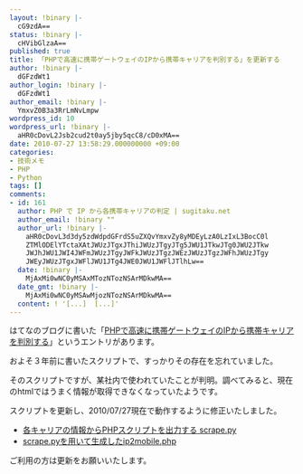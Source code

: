 ```yaml
---
layout: !binary |-
  cG9zdA==
status: !binary |-
  cHVibGlzaA==
published: true
title: 「PHPで高速に携帯ゲートウェイのIPから携帯キャリアを判別する」を更新する
author: !binary |-
  dGFzdWt1
author_login: !binary |-
  dGFzdWt1
author_email: !binary |-
  YmxvZ0B3a3RrLmNvLmpw
wordpress_id: 10
wordpress_url: !binary |-
  aHR0cDovL2Jsb2cud2t0ay5jby5qcC8/cD0xMA==
date: 2010-07-27 13:58:29.000000000 +09:00
categories:
- 技術メモ
- PHP
- Python
tags: []
comments:
- id: 161
  author: PHP で IP から各携帯キャリアの判定 | sugitaku.net
  author_email: !binary ""
  author_url: !binary |-
    aHR0cDovL3d3dy5zdWdpdGFrdS5uZXQvYmxvZy8yMDEyLzA0LzIxL3BocC0l
    ZTMlODElYTctaXAtJWUzJTgxJThiJWUzJTgyJTg5JWU1JTkwJTg0JWU2JTkw
    JWJhJWU1JWI4JWFmJWUzJTgyJWFkJWUzJTgzJWEzJWUzJTgzJWFhJWUzJTgy
    JWEyJWUzJTgxJWFlJWU1JTg4JWE0JWU1JWFlJTlhLw==
  date: !binary |-
    MjAxMi0wNC0yMSAxMTozNTozNSArMDkwMA==
  date_gmt: !binary |-
    MjAxMi0wNC0yMSAwMjozNTozNSArMDkwMA==
  content: ! '[...]  [...]'
---
```

はてなのブログに書いた「<a href="http://d.hatena.ne.jp/tasukuchan/20071231/1199105717">PHPで高速に携帯ゲートウェイのIPから携帯キャリアを判別する</a>」というエントリがあります。

およそ３年前に書いたスクリプトで、すっかりその存在を忘れていました。

そのスクリプトですが、某社内で使われていたことが判明。調べてみると、現在のhtmlではうまく情報が取得できなくなっていたようです。

スクリプトを更新し、2010/07/27現在で動作するように修正いたしました。
<ul>
	<li><a href="http://svn.coderepos.org/share/lang/python/cidr-mobilejp/trunk/scrape.py" target="_blank">各キャリアの情報からPHPスクリプトを出力する scrape.py</a></li>
	<li><a href="http://svn.coderepos.org/share/lang/python/cidr-mobilejp/trunk/ip2mobile.php" target="_blank">scrape.pyを用いて生成したip2mobile.php</a></li>
</ul>
ご利用の方は更新をお願いいたします。
